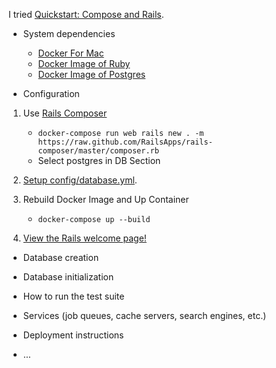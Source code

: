I tried [Quickstart: Compose and Rails](https://docs.docker.com/compose/rails/).

* System dependencies

  * [Docker For Mac](https://www.docker.com/docker-mac)
  * [Docker Image of Ruby](https://hub.docker.com/_/ruby/)
  * [Docker Image of Postgres](https://hub.docker.com/_/postgres/)

* Configuration

1. Use [Rails Composer](https://github.com/RailsApps/rails-composer)

   * ```docker-compose run web rails new . -m https://raw.github.com/RailsApps/rails-composer/master/composer.rb```
   * Select postgres in DB Section
   
1. [Setup config/database.yml](https://docs.docker.com/compose/rails/#connect-the-database).

1. Rebuild Docker Image and Up Container

   * ```docker-compose up --build```

1. [View the Rails welcome page!](https://docs.docker.com/compose/rails/#connect-the-database)

* Database creation

* Database initialization

* How to run the test suite

* Services (job queues, cache servers, search engines, etc.)

* Deployment instructions

* ...
